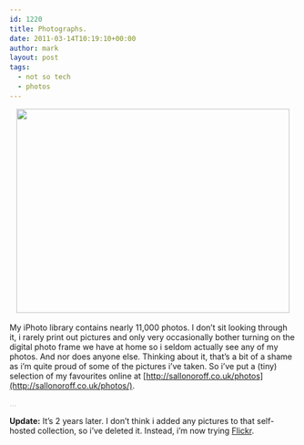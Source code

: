```yaml
---
id: 1220
title: Photographs.
date: 2011-03-14T10:19:10+00:00
author: mark
layout: post
tags:
  - not so tech
  - photos
---
```

<p style="text-align: center;">
  <img class="aligncenter size-full wp-image-1221" title="A sunset." alt="" src="/images/fromwp/2011/03/IMG_0545.jpg" width="480" height="358" srcset="/images/fromwp/2011/03/IMG_0545.jpg 800w, /images/fromwp/2011/03/IMG_0545-300x223.jpg 300w" sizes="(max-width: 480px) 100vw, 480px" />
</p>

My iPhoto library contains nearly 11,000 photos. I don&#8217;t sit looking through it, i rarely print out pictures and only very occasionally bother turning on the digital photo frame we have at home so i seldom actually see any of my photos. And nor does anyone else. Thinking about it, that&#8217;s a bit of a shame as i&#8217;m quite proud of some of the pictures i&#8217;ve taken. So i&#8217;ve put a (tiny) selection of my favourites online at [http://sallonoroff.co.uk/photos](http://sallonoroff.co.uk/photos/).

<span style="color: #c0c0c0;">&#8230;</span>

**Update:** It&#8217;s 2 years later. I don&#8217;t think i added any pictures to that self-hosted collection, so i&#8217;ve deleted it. Instead, i&#8217;m now trying [Flickr](http://www.flickr.com/photos/sallonoroff).
